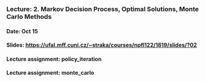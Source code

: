 ### Lecture: 2. Markov Decision Process, Optimal Solutions, Monte Carlo Methods
#### Date: Oct 15
#### Slides: https://ufal.mff.cuni.cz/~straka/courses/npfl122/1819/slides/?02
#### Lecture assignment: policy_iteration
#### Lecture assignment: monte_carlo

